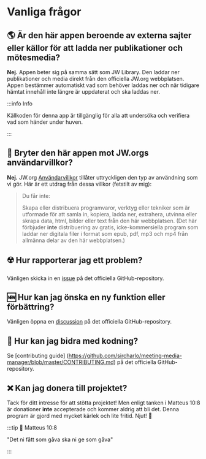 # Vanliga frågor

## :earth_americas: Är den här appen beroende av externa sajter eller källor för att ladda ner publikationer och mötesmedia?

**Nej.** Appen beter sig på samma sätt som JW Library. Den laddar ner publikationer och media direkt från den officiella JW.org webbplatsen. Appen bestämmer automatiskt vad som behöver laddas ner och när tidigare hämtat innehåll inte längre är uppdaterat och ska laddas ner.

:::info Info

Källkoden för denna app är tillgänglig för alla att undersöka och verifiera vad som händer under huven.

:::

## :thinking: Bryter den här appen mot JW.orgs användarvillkor?

**Nej.** JW.org [Användarvillkor](https://www.jw.org/finder?docid=1011511\&prefer=content) tillåter uttryckligen den typ av användning som vi gör. Här är ett utdrag från dessa villkor (fetstilt av mig):

> Du får inte:
>
> Skapa eller distribuera programvaror, verktyg eller tekniker som är utformade för att samla in, kopiera, ladda ner, extrahera, utvinna eller skrapa data, html, bilder eller text från den här webbplatsen. (Det här förbjuder **inte** distribuering av gratis, icke-kommersiella program som laddar ner digitala filer i format som epub, pdf, mp3 och mp4 från allmänna delar av den här webbplatsen.)

## :radioactive: Hur rapporterar jag ett problem?

Vänligen skicka in en [issue](https://github.com/sircharlo/meeting-media-manager/issues) på det officiella GitHub-repository.

## :new: Hur kan jag önska en ny funktion eller förbättring?

Vänligen öppna en [discussion](https://github.com/sircharlo/meeting-media-manager/diskussioner) på det officiella GitHub-repository.

## :handshake: Hur kan jag bidra med kodning?

Se [contributing guide] (https://github.com/sircharlo/meeting-media-manager/blob/master/CONTRIBUTING.md) på det officiella GitHub-repository.

## :x: Kan jag donera till projektet?

Tack för ditt intresse för att stötta projektet! Men enligt tanken i Matteus 10:8 är donationer **inte** accepterade och kommer aldrig att bli det. Denna program är gjord med mycket kärlek och lite fritid. Njut! :tada:

:::tip :book: Matteus 10:8

"Det ni fått som gåva ska ni ge som gåva"

:::
